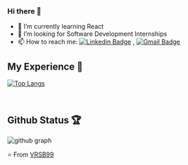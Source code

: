 ### Hi there 👋

- 🌱 I’m currently learning React
- 🤔 I’m looking for Software Development Internships
- 📫 How to reach me: [![Linkedin Badge](https://img.shields.io/badge/-LinkedIn-blue?style=flat-square&logo=Linkedin&logoColor=white&link=https://www.linkedin.com/in/vignesh-raja-s-60410a1b4/)](https://www.linkedin.com/in/vignesh-raja-s-60410a1b4/) , [![Gmail Badge](https://img.shields.io/badge/-Gmail-c14438?style=flat-square&logo=Gmail&logoColor=white&link=mailto:vigneshrsb99@gmail.com)](mailto:vigneshrsb99@gmail.com)

## My Experience 🌟

[![Top Langs](https://github-readme-stats.vercel.app/api/top-langs/?username=vrsb99&theme=react)](https://github.com/vrsb99/github-readme-stats)

<br>

## Github Status 🏆

![github graph](https://activity-graph.herokuapp.com/graph?username=vrsb99&theme=react-dark)
<br>

⭐️ From [VRSB99](https://github.com/vrsb99)
